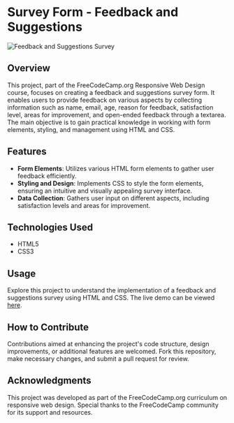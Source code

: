 # Survey Form - Feedback and Suggestions

![Feedback and Suggestions Survey](link_to_image)

## Overview
This project, part of the FreeCodeCamp.org Responsive Web Design course, focuses on creating a feedback and suggestions survey form. It enables users to provide feedback on various aspects by collecting information such as name, email, age, reason for feedback, satisfaction level, areas for improvement, and open-ended feedback through a textarea. The main objective is to gain practical knowledge in working with form elements, styling, and management using HTML and CSS.

## Features
- **Form Elements**: Utilizes various HTML form elements to gather user feedback efficiently.
- **Styling and Design**: Implements CSS to style the form elements, ensuring an intuitive and visually appealing survey interface.
- **Data Collection**: Gathers user input on different aspects, including satisfaction levels and areas for improvement.

## Technologies Used
- HTML5
- CSS3

## Usage
Explore this project to understand the implementation of a feedback and suggestions survey using HTML and CSS. The live demo can be viewed [here](link_to_live_demo).

## How to Contribute
Contributions aimed at enhancing the project's code structure, design improvements, or additional features are welcomed. Fork this repository, make necessary changes, and submit a pull request for review.

## Acknowledgments
This project was developed as part of the FreeCodeCamp.org curriculum on responsive web design. Special thanks to the FreeCodeCamp community for its support and resources.
